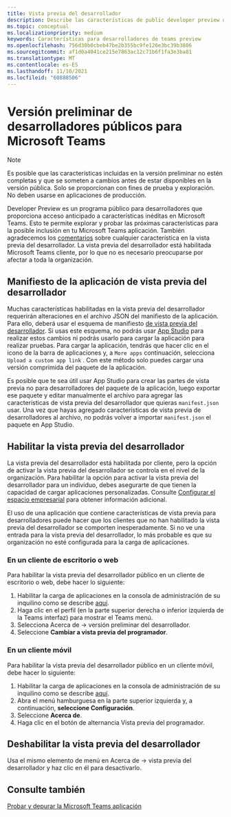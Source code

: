```yaml
---
title: Vista previa del desarrollador
description: Describe las características de public developer preview de Microsoft Teams
ms.topic: conceptual
ms.localizationpriority: medium
keywords: Características para desarrolladores de teams preview
ms.openlocfilehash: 756d30b0cbeb47be2b355bc9fe126e3bc39b3806
ms.sourcegitcommit: af1d0a4041ce215e7863ac12c71b6f1fa3e3ba81
ms.translationtype: MT
ms.contentlocale: es-ES
ms.lasthandoff: 11/10/2021
ms.locfileid: "60888506"
---
```

# <a name="public-developer-preview-for-microsoft-teams"></a>Versión preliminar de desarrolladores públicos para Microsoft Teams

>[!NOTE]
>Es posible que las características incluidas en la versión preliminar no estén completas y que se someten a cambios antes de estar disponibles en la versión pública. Solo se proporcionan con fines de prueba y exploración. No deben usarse en aplicaciones de producción.

Developer Preview es un programa público para desarrolladores que proporciona acceso anticipado a características inéditas en Microsoft Teams. Esto te permite explorar y probar las próximas características para la posible inclusión en tu Microsoft Teams aplicación. También agradecemos los [comentarios](~/feedback.md) sobre cualquier característica en la vista previa del desarrollador. La vista previa del desarrollador está habilitada Microsoft Teams cliente, por lo que no es necesario preocuparse por afectar a toda la organización.

## <a name="developer-preview-app-manifest"></a>Manifiesto de la aplicación de vista previa del desarrollador

Muchas características habilitadas en la vista previa del desarrollador requerirán alteraciones en el archivo JSON del manifiesto de la aplicación. Para ello, deberá usar el esquema de manifiesto [de vista previa del desarrollador](~/resources/schema/manifest-schema-dev-preview.md). Si usas este esquema, no podrás usar [App Studio](~/concepts/build-and-test/app-studio-overview.md) para realizar estos cambios ni podrás usarlo para cargar la aplicación para realizar pruebas. Para cargar la aplicación, tendrás que hacer clic en el icono de la barra de aplicaciones y, a `More apps` continuación, selecciona `Upload a custom app link` . Con este método solo puedes cargar una versión comprimida del paquete de la aplicación.

Es posible que te sea útil usar App Studio para crear las partes de vista previa no para desarrolladores del paquete de la aplicación, luego exportar ese paquete y editar manualmente el archivo para agregar las características de vista previa del desarrollador que quieras `manifest.json` usar. Una vez que hayas agregado características de vista previa de desarrolladores al archivo, no podrás volver a importar `manifest.json` el paquete en App Studio.

## <a name="enable-developer-preview"></a>Habilitar la vista previa del desarrollador

La vista previa del desarrollador está habilitada por cliente, pero la opción de activar la vista previa del desarrollador se controla en el nivel de la organización. Para habilitar la opción para activar la vista previa del desarrollador para un individuo, debes asegurarte de que tienen la capacidad de cargar aplicaciones personalizadas. Consulte [Configurar el espacio empresarial](~/concepts/build-and-test/prepare-your-o365-tenant.md) para obtener información adicional.

El uso de una aplicación que contiene características de vista previa para desarrolladores puede hacer que los clientes que no han habilitado la vista previa del desarrollador se comporten inesperadamente. Si no ve una entrada para la vista previa del desarrollador, lo más probable es que su organización no esté configurada para la carga de aplicaciones.

### <a name="on-a-desktop-or-web-client"></a>En un cliente de escritorio o web

Para habilitar la vista previa del desarrollador público en un cliente de escritorio o web, debe hacer lo siguiente:

1. Habilitar la carga de aplicaciones en la consola de administración de su inquilino como se describe [aquí](~/concepts/build-and-test/prepare-your-o365-tenant.md).
1. Haga clic en el perfil (en la parte superior derecha o inferior izquierda de la Teams interfaz) para mostrar el Teams menú.
1. Selecciona Acerca de → versión preliminar del desarrollador.
1. Seleccione **Cambiar a vista previa del programador**.

### <a name="on-a-mobile-client"></a>En un cliente móvil

Para habilitar la vista previa del desarrollador público en un cliente móvil, debe hacer lo siguiente:

1. Habilitar la carga de aplicaciones en la consola de administración de su inquilino como se describe [aquí](~/concepts/build-and-test/prepare-your-o365-tenant.md).
1. Abra el menú hamburguesa en la parte superior izquierda y, a continuación, **seleccione Configuración**.
1. Seleccione **Acerca de**.
1. Haga clic en el botón de alternancia Vista previa del programador.

## <a name="disable-developer-preview"></a>Deshabilitar la vista previa del desarrollador

Usa el mismo elemento de menú en Acerca de → vista previa del desarrollador y haz clic en él para desactivarlo.

## <a name="see-also"></a>Consulte también

[Probar y depurar la Microsoft Teams aplicación](~/concepts/build-and-test/debug.md)